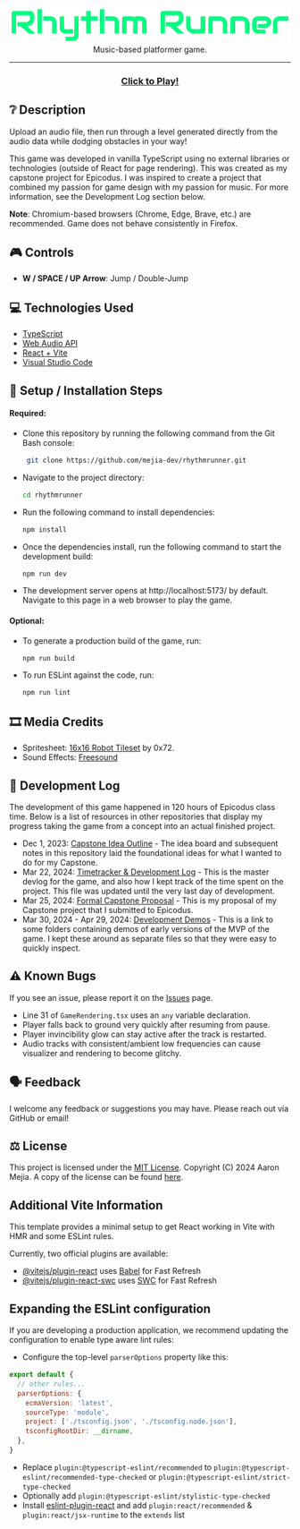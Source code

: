 <p align="center">
  <img src="./src/assets/img/rr-logo.png" />
  <br/>
  Music-based platformer game.
</p>
<hr />
<h3 align="center"><a href="https://mejia.dev/rhythm-runner/" target="_blank">Click to Play!</a></h3>


## ❔ Description
Upload an audio file, then run through a level generated directly from the audio data while dodging obstacles in your way!

This game was developed in vanilla TypeScript using no external libraries or technologies (outside of React for page rendering). This was created as my capstone project for Epicodus. I was inspired to create a project that combined my passion for game design with my passion for music. For more information, see the Development Log section below.

**Note**: Chromium-based browsers (Chrome, Edge, Brave, etc.) are recommended. Game does not behave consistently in Firefox.


## 🎮 Controls
- **W / SPACE / UP Arrow**: Jump / Double-Jump


## 💻 Technologies Used
- [TypeScript](https://www.typescriptlang.org/)
- [Web Audio API](https://developer.mozilla.org/en-US/docs/Web/API/Web_Audio_API)
- [React + Vite](https://vitejs.dev/)
- [Visual Studio Code](https://code.visualstudio.com/)


## 🔧 Setup / Installation Steps

#### Required:
- Clone this repository by running the following command from the Git Bash console:
  ```bash
   git clone https://github.com/mejia-dev/rhythmrunner.git
   ```

- Navigate to the project directory:
  ```bash
  cd rhythmrunner
  ```

- Run the following command to install dependencies:
  ```bash
  npm install
  ```

- Once the dependencies install, run the following command to start the development build:
  ```bash
  npm run dev
  ```

- The development server opens at http://localhost:5173/ by default. Navigate to this page in a web browser to play the game.


#### Optional:
- To generate a production build of the game, run: 
  ```bash
  npm run build
  ```

- To run ESLint against the code, run:
  ```bash
  npm run lint
  ```


## 🎞️ Media Credits
- Spritesheet: [16x16 Robot Tileset](https://0x72.itch.io/16x16-robot-tileset) by 0x72.
- Sound Effects: [Freesound](https://freesound.org/)


## 📃 Development Log
The development of this game happened in 120 hours of Epicodus class time. Below is a list of resources in other repositories that display my progress taking the game from a concept into an actual finished project.
- Dec 1, 2023: [Capstone Idea Outline](https://github.com/mejia-dev/epicodus-capstone-planning) - The idea board and subsequent notes in this repository laid the foundational ideas for what I wanted to do for my Capstone.
- Mar 22, 2024: [Timetracker & Development Log](https://github.com/mejia-dev/epicodus-capstone-mvp/blob/main/Timetracker.md) - This is the master devlog for the game, and also how I kept track of the time spent on the project. This file was updated until the very last day of development.
- Mar 25, 2024: [Formal Capstone Proposal](https://github.com/mejia-dev/epicodus-capstone-mvp/blob/main/capstone-proposal.md) - This is my proposal of my Capstone project that I submitted to Epicodus.
- Mar 30, 2024 - Apr 29, 2024: [Development Demos](https://github.com/mejia-dev/epicodus-capstone-mvp/tree/main/demos) - This is a link to some folders containing demos of early versions of the MVP of the game. I kept these around as separate files so that they were easy to quickly inspect.


## ⚠️ Known Bugs
If you see an issue, please report it on the [Issues](https://github.com/mejia-dev/rhythmrunner/issues) page.
- Line 31 of `GameRendering.tsx` uses an `any` variable declaration.
- Player falls back to ground very quickly after resuming from pause.
- Player invincibility glow can stay active after the track is restarted.
- Audio tracks with consistent/ambient low frequencies can cause visualizer and rendering to become glitchy.


## 🗣️ Feedback
I welcome any feedback or suggestions you may have. Please reach out via GitHub or email!


## ⚖️ License

This project is licensed under the [MIT License](https://opensource.org/licenses/MIT). Copyright (C) 2024 Aaron Mejia.
A copy of the license can be found [here](./LICENSE.txt).


## Additional Vite Information

This template provides a minimal setup to get React working in Vite with HMR and some ESLint rules.

Currently, two official plugins are available:

- [@vitejs/plugin-react](https://github.com/vitejs/vite-plugin-react/blob/main/packages/plugin-react/README.md) uses [Babel](https://babeljs.io/) for Fast Refresh
- [@vitejs/plugin-react-swc](https://github.com/vitejs/vite-plugin-react-swc) uses [SWC](https://swc.rs/) for Fast Refresh

## Expanding the ESLint configuration

If you are developing a production application, we recommend updating the configuration to enable type aware lint rules:

- Configure the top-level `parserOptions` property like this:

```js
export default {
  // other rules...
  parserOptions: {
    ecmaVersion: 'latest',
    sourceType: 'module',
    project: ['./tsconfig.json', './tsconfig.node.json'],
    tsconfigRootDir: __dirname,
  },
}
```

- Replace `plugin:@typescript-eslint/recommended` to `plugin:@typescript-eslint/recommended-type-checked` or `plugin:@typescript-eslint/strict-type-checked`
- Optionally add `plugin:@typescript-eslint/stylistic-type-checked`
- Install [eslint-plugin-react](https://github.com/jsx-eslint/eslint-plugin-react) and add `plugin:react/recommended` & `plugin:react/jsx-runtime` to the `extends` list
